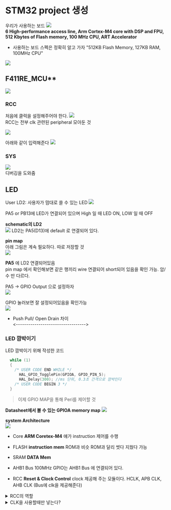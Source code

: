 # STM32 project 생성
우리가 사용하는 보드
![](Nucleo-64_board.png)  
**6 High-performance access line, Arm Cortex-M4 core with DSP and FPU, 512 Kbytes of Flash memory, 100 MHz CPU, ART Accelerator**

- 사용하는 보드 스펙은 정확히 알고 가자
"512KB Flash Memory, 127KB RAM, 100MHz CPU"

![](gen_project.png)

## F411RE_MCU**
![](F411RE_MCU.png)

### RCC
처음에 클럭을 설정해주어야 한다.
![](RCC.png)  
RCC는 전부 clk 관련된 peripheral 모아둔 것  

![](RCC2.png)

아래와 같이 입력해준다
![](image.png)

### SYS
![](sys.png)  
디버깅을 도와줌

## LED
User LD2: 사용자가 맘대로 쓸 수 있는 LED
![]({F1704E07-08E7-4E6D-9A3B-5BEA5201D4C1}.png)

PA5 or PB13에 LED가 연결되어 있으며 High 일 때 LED ON, LOW 일 때 OFF

**schematic의 LD2**  
![](image-1.png)
LD2는 PA5(D13)에 default 로 연결되어 있다.  

**pin map**  
아래 그림은 계속 필요하다. 따로 저장할 것  
![]({85A1DDEE-E018-4060-BD48-E751FC36DF63}.png)

**PA5** 에 LD2 연결되어있음  
pin map 에서 확인해보면 같은 행끼리 wire 연결되어 short되어 있음을 확인 가능. 암/수 만 다르다.  

PA5 -> GPIO Output 으로 설정하자  
![](image-2.png)  


GPIO 눌러보면 잘 설정되어있음을 확인가능  
![](image-3.png)

- Push Pull/ Open Drain 차이  
<---------------------------------->


### LED 깜박이기
LED 깜박이기 위해 작성한 코드  

```c
  while (1)
  {
    /* USER CODE END WHILE */
	  HAL_GPIO_TogglePin(GPIOA, GPIO_PIN_5);
	  HAL_Delay(300); //ms 단위, 0.3초 간격으로 깜박인다
    /* USER CODE BEGIN 3 */
  }
```


> 이제 GPIO MAP을 통해 Peri를 제어할 것

**Datasheet에서 볼 수 있는 GPIOA memory map**
![](image-4.png)  


**system Architecture**  
![](image-6.png)  
- Core
    **ARM Coretex-M4**
    얘가 instruction 제어를 수행

- FLASH
    **instruction mem**
    ROM과 비슷
    ROM과 달리 썻다 지웠다 가능

- SRAM
    **DATA Mem**

- AHB1 Bus
    100MHz
    GPIO는 AHB1 Bus 에 연결되어 있다.

- RCC
    **Reset & Clock Control**
    clock 제공해 주는 모듈이다.
    HCLK, APB CLK, AHB CLK (Bus에 clk을 제공해준다)

<details>
<summary> RCC의 역할 </summary>

ARM Core는 저전력으로 설계되어 있다.
- 클럭을 집어넣으면 동작하고 집어넣지 않으면 안한다.
- RCC가 주변장치에 CLK을 공급한다.
- 만약 GPIOA를 사용한다면 RCC에서 AHB1의 GPIOA에 clk을 공급하도록 설정해준다.(나머지는 사용하지 않으므로 클럭을 넣지 않는다.)
- **따라서 저전력 기능 제공이 가능하게한다.**
</details>

<details>
<summary> CLK을 사용할때만 넣는다?</summary>

쓸 데 없는 전력소모를 하지 않는다는 말
</details>